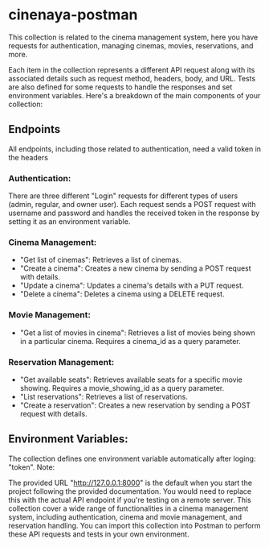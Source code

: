 # cinenaya-postman
This collection is related to the cinema management system, here you have requests for authentication, managing cinemas, movies, reservations, and more.

Each item in the collection represents a different API request along with its associated details such as request method, headers, body, and URL. Tests are also defined for some requests to handle the responses and set environment variables. Here's a breakdown of the main components of your collection:

## Endpoints

All endpoints, including those related to authentication, need a valid token in the headers

### Authentication:

There are three different "Login" requests for different types of users (admin, regular, and owner user). Each request sends a POST request with username and password and handles the received token in the response by setting it as an environment variable.

### Cinema Management:

- "Get list of cinemas": Retrieves a list of cinemas.
- "Create a cinema": Creates a new cinema by sending a POST request with details. 
- "Update a cinema": Updates a cinema's details with a PUT request. 
- "Delete a cinema": Deletes a cinema using a DELETE request.

### Movie Management:

- "Get a list of movies in cinema": Retrieves a list of movies being shown in a particular cinema. Requires a cinema_id as a query parameter.

### Reservation Management:

- "Get available seats": Retrieves available seats for a specific movie showing. Requires a movie_showing_id as a query parameter.
- "List reservations": Retrieves a list of reservations. 
- "Create a reservation": Creates a new reservation by sending a POST request with details. 

## Environment Variables:

The collection defines one environment variable automatically after loging: "token".
Note:

The provided URL "http://127.0.0.1:8000" is the default when you start the project following the provided documentation. You would need to replace this with the actual API endpoint if you're testing on a remote server.
This collection cover a wide range of functionalities in a cinema management system, including authentication, cinema and movie management, and reservation handling. You can import this collection into Postman to perform these API requests and tests in your own environment.
